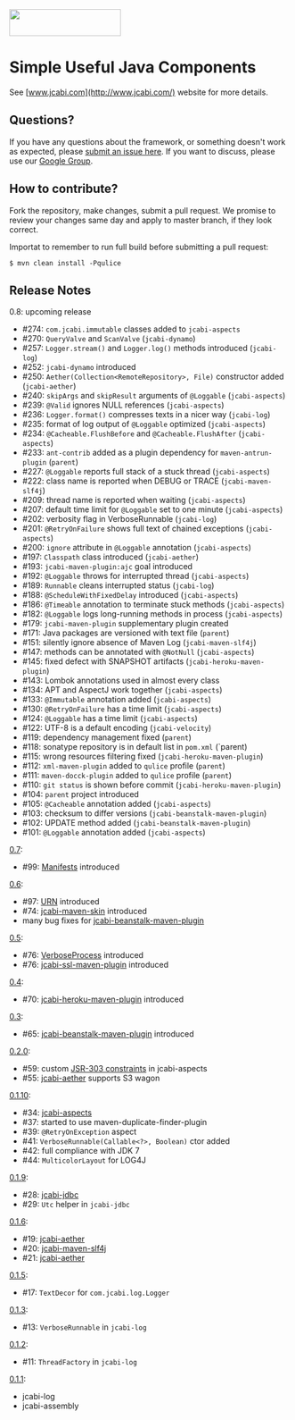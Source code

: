 <img src="http://img.jcabi.com/logo.png" width="200px" height="48px" />

Simple Useful Java Components
=====

See [www.jcabi.com](http://www.jcabi.com/) website for more details.

## Questions?

If you have any questions about the framework, or something doesn't work as expected,
please [submit an issue here](https://github.com/yegor256/jcabi/issues/new).
If you want to discuss, please use our [Google Group](https://groups.google.com/forum/#!forum/jcabi).

## How to contribute?

Fork the repository, make changes, submit a pull request. We promise to review your changes same day and apply to
master branch, if they look correct.

Importat to remember to run full build before submitting a pull request:

```
$ mvn clean install -Pqulice
```

## Release Notes ##

0.8: upcoming release

 * #274: `com.jcabi.immutable` classes added to `jcabi-aspects`
 * #270: `QueryValve` and `ScanValve` (`jcabi-dynamo`)
 * #257: `Logger.stream()` and `Logger.log()` methods introduced (`jcabi-log`)
 * #252: `jcabi-dynamo` introduced
 * #250: `Aether(Collection<RemoteRepository>, File)` constructor added (`jcabi-aether`)
 * #240: `skipArgs` and `skipResult` arguments of `@Loggable` (`jcabi-aspects`)
 * #239: `@Valid` ignores NULL references (`jcabi-aspects`)
 * #236: `Logger.format()` compresses texts in a nicer way (`jcabi-log`)
 * #235: format of log output of `@Loggable` optimized (`jcabi-aspects`)
 * #234: `@Cacheable.FlushBefore` and `@Cacheable.FlushAfter` (`jcabi-aspects`)
 * #233: `ant-contrib` added as a plugin dependency for `maven-antrun-plugin` (`parent`)
 * #227: `@Loggable` reports full stack of a stuck thread (`jcabi-aspects`)
 * #222: class name is reported when DEBUG or TRACE (`jcabi-maven-slf4j`)
 * #209: thread name is reported when waiting (`jcabi-aspects`)
 * #207: default time limit for `@Loggable` set to one minute (`jcabi-aspects`)
 * #202: verbosity flag in VerboseRunnable (`jcabi-log`)
 * #201: `@RetryOnFailure` shows full text of chained exceptions (`jcabi-aspects`)
 * #200: `ignore` attribute in `@Loggable` annotation (`jcabi-aspects`)
 * #197: `Classpath` class introduced (`jcabi-aether`)
 * #193: `jcabi-maven-plugin:ajc` goal introduced
 * #192: `@Loggable` throws for interrupted thread (`jcabi-aspects`)
 * #189: `Runnable` cleans interrupted status (`jcabi-log`)
 * #188: `@ScheduleWithFixedDelay` introduced (`jcabi-aspects`)
 * #186: `@Timeable` annotation to terminate stuck methods (`jcabi-aspects`)
 * #182: `@Loggable` logs long-running methods in process (`jcabi-aspects`)
 * #179: `jcabi-maven-plugin` supplementary plugin created
 * #171: Java packages are versioned with text file (`parent`)
 * #151: silently ignore absence of Maven Log (`jcabi-maven-slf4j`)
 * #147: methods can be annotated with `@NotNull` (`jcabi-aspects`)
 * #145: fixed defect with SNAPSHOT artifacts (`jcabi-heroku-maven-plugin`)
 * #143: Lombok annotations used in almost every class
 * #134: APT and AspectJ work together (`jcabi-aspects`)
 * #133: `@Immutable` annotation added (`jcabi-aspects`)
 * #130: `@RetryOnFailure` has a time limit (`jcabi-aspects`)
 * #124: `@Loggable` has a time limit (`jcabi-aspects`)
 * #122: UTF-8 is a default encoding (`jcabi-velocity`)
 * #119: dependency management fixed (`parent`)
 * #118: sonatype repository is in default list in `pom.xml` (`parent)
 * #115: wrong resources filtering fixed (`jcabi-heroku-maven-plugin`)
 * #112: `xml-maven-plugin` added to `qulice` profile (`parent`)
 * #111: `maven-docck-plugin` added to `qulice` profile (`parent`)
 * #110: `git status` is shown before commit (`jcabi-heroku-maven-plugin`)
 * #104: `parent` project introduced
 * #105: `@Cacheable` annotation added (`jcabi-aspects`)
 * #103: checksum to differ versions (`jcabi-beanstalk-maven-plugin`)
 * #102: UPDATE method added (`jcabi-beanstalk-maven-plugin`)
 * #101: `@Loggable` annotation added (`jcabi-aspects`)

[0.7](#100):

 * #99: [Manifests](http://www.jcabi.com/jcabi-manifests/apidocs-0.7/com/jcabi/manifests/Manifests.html) introduced

[0.6](#98):

 * #97: [URN](http://www.jcabi.com/jcabi-urn/apidocs-0.6/com/jcabi/urn/URN.html) introduced
 * #74: [jcabi-maven-skin](http://www.jcabi.com/jcabi-maven-skin/) introduced
 * many bug fixes for [jcabi-beanstalk-maven-plugin](http://www.jcabi.com/jcabi-beanstalk-maven-plugin/)

[0.5](#77):

 * #76: [VerboseProcess](http://www.jcabi.com/jcabi-log/apidocs-0.5/com/jcabi/log/VerboseProcess.html) introduced
 * #76: [jcabi-ssl-maven-plugin](http://www.jcabi.com/jcabi-ssl-maven-plugin) introduced

[0.4](#71):

 * #70: [jcabi-heroku-maven-plugin](http://www.jcabi.com/jcabi-heroku-maven-plugin) introduced

[0.3](#69):

 * #65: [jcabi-beanstalk-maven-plugin](http://www.jcabi.com/jcabi-beanstalk-maven-plugin) introduced

[0.2.0](#60):

 * #59: custom [JSR-303 constraints](http://www.jcabi.com/jcabi-aspects/jsr-303.html) in jcabi-aspects
 * #55: [jcabi-aether](http://www.jcabi.com/jcabi-aether) supports S3 wagon

[0.1.10](#46):

 * #34: [jcabi-aspects](http://www.jcabi.com/jcabi-aspects)
 * #37: started to use maven-duplicate-finder-plugin
 * #39: `@RetryOnException` aspect
 * #41: `VerboseRunnable(Callable<?>, Boolean)` ctor added
 * #42: full compliance with JDK 7
 * #44: `MulticolorLayout` for LOG4J

[0.1.9](#33):

 * #28: [jcabi-jdbc](http://www.jcabi.com/jcabi-jdbc)
 * #29: `Utc` helper in `jcabi-jdbc`

[0.1.6](#22):

 * #19: [jcabi-aether](http://www.jcabi.com/jcabi-velocity)
 * #20: [jcabi-maven-slf4j](http://www.jcabi.com/jcabi-maven-slf4j)
 * #21: [jcabi-aether](http://www.jcabi.com/jcabi-ether)

[0.1.5](#18):

 * #17: `TextDecor` for `com.jcabi.log.Logger`

[0.1.3](#14):

 * #13: `VerboseRunnable` in `jcabi-log`

[0.1.2](#12):

 * #11: `ThreadFactory` in `jcabi-log`

[0.1.1](#10):

 * jcabi-log
 * jcabi-assembly
